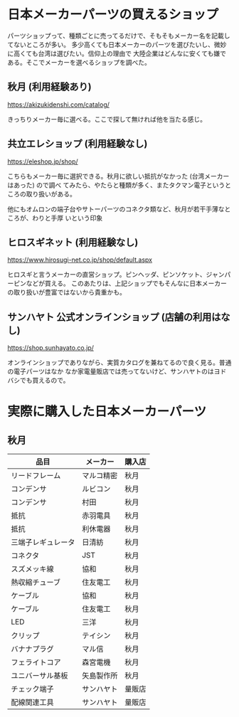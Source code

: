 # 日本メーカーパーツの買えるショップ

パーツショップって、種類ごとに売ってるだけで、そもそもメーカー名を記載してないところが多い。
多少高くても日本メーカーのパーツを選びたいし、微妙に高くても台湾は選びたい。信仰上の理由で
大陸企業はどんなに安くても嫌である。そこでメーカーを選べるショップを調べた。

## 秋月 (利用経験あり)

https://akizukidenshi.com/catalog/

きっちりメーカー毎に選べる。ここで探して無ければ他を当たる感じ。

## 共立エレショップ (利用経験なし)

https://eleshop.jp/shop/

こちらもメーカー毎に選択できる。秋月に欲しい抵抗がなかった (台湾メーカーはあった) ので調べ
てみたら、やたらと種類が多く、またタクマン電子というところの取り扱いがある。

他にもオムロンの端子台やサトーパーツのコネクタ類など、秋月が若干手薄なところが、わりと手厚
いという印象

## ヒロスギネット (利用経験なし)

https://www.hirosugi-net.co.jp/shop/default.aspx

ヒロスギと言うメーカーの直営ショップ。ピンヘッダ、ピンソケット、ジャンパーピンなどが買える。
このあたりは、上記ショップでもそんなに日本メーカーの取り扱いが豊富ではないから貴重かも。

## サンハヤト 公式オンラインショップ (店舗の利用はなし)

https://shop.sunhayato.co.jp/

オンラインショップでありながら、実質カタログを兼ねてるので良く見る。普通の電子パーツはなか
なか家電量販店では売ってないけど、サンハヤトのはヨドバシでも買えるので。

# 実際に購入した日本メーカーパーツ

## 秋月

| 品目                | メーカー   | 購入店 |
| ---                 | ---        | ---    |
| リードフレーム      | マルコ精密 | 秋月   |
| コンデンサ          | ルビコン   | 秋月   |
| コンデンサ          | 村田       | 秋月   |
| 抵抗                | 赤羽電具   | 秋月   |
| 抵抗                | 利休電器   | 秋月   |
| 三端子レギュレータ  | 日清紡     | 秋月   |
| コネクタ            | JST        | 秋月   |
| スズメッキ線        | 協和       | 秋月   |
| 熱収縮チューブ      | 住友電工   | 秋月   |
| ケーブル            | 協和       | 秋月   |
| ケーブル            | 住友電工   | 秋月   |
| LED                 | 三洋       | 秋月   |
| クリップ            | テイシン   | 秋月   |
| バナナプラグ        | マル信     | 秋月   |
| フェライトコア      | 森宮電機   | 秋月   |
| ユニバーサル基板    | 矢島製作所 | 秋月   |
| チェック端子        | サンハヤト | 量販店 |
| 配線関連工具        | サンハヤト | 量販店 | 
